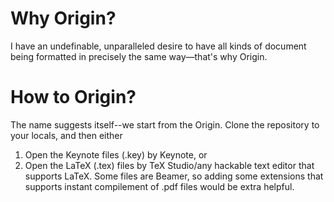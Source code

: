 # Why Origin?
I have an undefinable, unparalleled desire to have all kinds of document being formatted in precisely the same way—that's why Origin.

# How to Origin?
The name suggests itself--we start from the Origin. Clone the repository to your locals, and then either

1. Open the Keynote files (.key) by Keynote, or
2. Open the LaTeX (.tex) files by TeX Studio/any hackable text editor that supports LaTeX. Some files are Beamer, so adding some extensions that supports instant compilement of .pdf files would be extra helpful.
